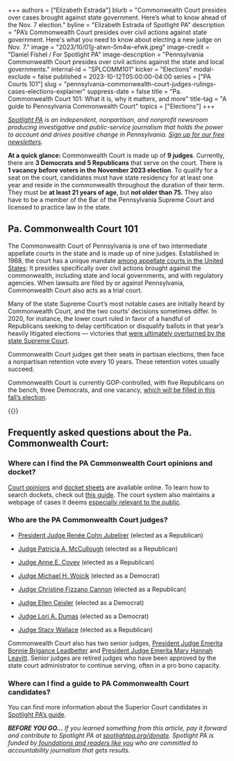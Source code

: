 +++
authors = ["Elizabeth Estrada"]
blurb = "Commonwealth Court presides over cases brought against state government. Here’s what to know ahead of the Nov. 7 election."
byline = "Elizabeth Estrada of Spotlight PA"
description = "PA’s Commonwealth Court presides over civil actions against state government. Here's what you need to know about electing a new judge on Nov. 7."
image = "2023/10/01jj-atwn-5m4w-efwk.jpeg"
image-credit = "Daniel Fishel / For Spotlight PA"
image-description = "Pennsylvania Commonwealth Court presides over civil actions against the state and local governments."
internal-id = "SPLCOMM101"
kicker = "Elections"
modal-exclude = false
published = 2023-10-12T05:00:00-04:00
series = ["PA Courts 101"]
slug = "pennsylvania-commonwealth-court-judges-rulings-cases-elections-explainer"
suppress-date = false
title = "Pa. Commonwealth Court 101: What it is, why it matters, and more"
title-tag = "A guide to Pennsylvania Commonwealth Court"
topics = ["Elections"]
+++

<a href="https://www.spotlightpa.org/"><em>Spotlight PA</em></a><em> is an independent, nonpartisan, and nonprofit newsroom producing investigative and public-service journalism that holds the power to account and drives positive change in Pennsylvania. </em><a href="https://www.spotlightpa.org/newsletters"><em>Sign up for our free newsletters</em></a><em>.</em>

<strong>At a quick glance: </strong>Commonwealth Court is made up of <strong>9 judges</strong>. Currently, there are <strong>3 Democrats and 5 Republicans</strong> that serve on the court. There is <strong>1 vacancy before voters in the November 2023 election</strong>. To qualify for a seat on the court, candidates must have state residency for at least one year and reside in the commonwealth throughout the duration of their term. They must be <strong>at least 21 years of age</strong>, but <strong>not older than 75.</strong> They also have to be a member of the Bar of the Pennsylvania Supreme Court and licensed to practice law in the state.

<script src="https://www.spotlightpa.org/embed.js" async></script><div data-spl-embed-version="1" data-spl-src="https://www.spotlightpa.org/embeds/newsletter/"></div>

## Pa. Commonwealth Court 101

The Commonwealth Court of Pennsylvania is one of two intermediate appellate courts in the state and is made up of nine judges. Established in 1968, the court has a unique mandate <a href="http://pacchs.org/">among appellate courts in the United States</a>: It presides specifically over civil actions brought against the commonwealth, including state and local governments, and with regulatory agencies. When lawsuits are filed by or against Pennsylvania, Commonwealth Court also acts as a trial court.

Many of the state Supreme Court’s most notable cases are initially heard by Commonwealth Court, and the two courts’ decisions sometimes differ. In 2020, for instance, the lower court ruled in favor of a handful of Republicans seeking to delay certification or disqualify ballots in that year’s heavily litigated elections — victories that <a href="https://www.penncapital-star.com/criminal-justice/meet-the-pa-commonwealth-court-judges-whove-recently-sided-with-republicans-on-election-rulings-only-to-be-overturned-by-higher-courts/">were ultimately overturned by the state Supreme Court</a>.

Commonwealth Court judges get their seats in partisan elections, then face a nonpartisan retention vote every 10 years. These retention votes usually succeed.

Commonwealth Court is currently GOP-controlled, with five Republicans on the bench, three Democrats, and one vacancy, <a href="https://www.spotlightpa.org/news/2023/09/pennsylvania-election-2023-commonwealth-superior-court-candidates/#spl-heading-4">which will be filled in this fall’s election</a>.

{{<picture src="2023/10/01jj-b4wn-1kp1-afq9.jpeg" width-ratio="6694" height-ratio="2278" description="Members of the Pennsylvania Commonwealth Court as of October 2023." caption="Members of the Pennsylvania Commonwealth Court as of October 2023." credit="Courtesy Administrative Office of Pennsylvania Courts">}}

## Frequently asked questions about the Pa. Commonwealth Court:

### Where can I find the PA Commonwealth Court opinions and docket?

<a href="https://www.pacourts.us/courts/commonwealth-court/court-opinions">Court opinions</a> and <a href="https://ujsportal.pacourts.us/CaseSearch">docket sheets</a> are available online. To learn how to search dockets, check out <a href="https://help.pacourts.us/PortalHelpDocs/UJS%20Docket%20Sheets.pdf">this guide</a>. The court system also maintains a webpage of cases it deems <a href="https://www.pacourts.us/news-and-statistics/cases-of-public-interest">especially relevant to the public</a>.

### Who are the PA Commonwealth Court judges?

- <a href="https://www.pacourts.us/courts/commonwealth-court-judges/judge-renee-cohn-jubelirer">President Judge Renée Cohn Jubelirer</a> (elected as a Republican)

- <a href="https://www.pacourts.us/courts/commonwealth-court-judges/judge-patricia-a-mccullough">Judge Patricia A. McCullough</a> (elected as a Republican)

- <a href="https://www.pacourts.us/courts/commonwealth-court-judges/judge-anne-e-covey">Judge Anne E. Covey</a> (elected as a Republican)

- <a href="https://www.pacourts.us/courts/commonwealth-court-judges/judge-michael-h-wojcik">Judge Michael H. Wojcik</a> (elected as a Democrat)

- <a href="https://www.pacourts.us/courts/commonwealth-court-judges/judge-christine-fizzano-cannon">Judge Christine Fizzano Cannon</a> (elected as a Republican)

- <a href="https://www.pacourts.us/courts/commonwealth-court-judges/judge-ellen-ceisler">Judge Ellen Ceisler</a> (elected as a Democrat)

- <a href="https://www.pacourts.us/courts/commonwealth-court-judges/judge-lori-a-dumas">Judge Lori A. Dumas</a> (elected as a Democrat)

- <a href="https://www.pacourts.us/courts/commonwealth-court-judges/judge-stacy-wallace">Judge Stacy Wallace</a> (elected as a Republican)

Commonwealth Court also has two senior judges, <a href="https://www.pacourts.us/courts/commonwealth-court-judges/judge-bonnie-brigance-leadbetter">President Judge Emerita Bonnie Brigance Leadbetter</a> and <a href="https://www.pacourts.us/courts/commonwealth-court-judges/judge-mary-hannah-leavitt">President Judge Emerita Mary Hannah Leavitt</a>. Senior judges are retired judges who have been approved by the state court administrator to continue serving, often in a pro bono capacity.

### Where can I find a guide to PA Commonwealth Court candidates?

You can find more information about the Superior Court candidates in <a href="https://www.spotlightpa.org/news/2023/09/pennsylvania-election-2023-commonwealth-superior-court-candidates/">Spotlight PA’s guide</a>.

<strong><em>BEFORE YOU GO…</em></strong><em> If you learned something from this article, pay it forward and contribute to Spotlight PA at </em><a href="http://spotlightpa.org/donate"><em>spotlightpa.org/donate</em></a><em>. Spotlight PA is funded by</em><a href="https://www.spotlightpa.org/support"><em> foundations and readers like you</em></a><em> who are committed to accountability journalism that gets results.</em>

